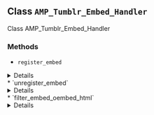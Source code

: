 ## Class `AMP_Tumblr_Embed_Handler`

Class AMP_Tumblr_Embed_Handler

### Methods
* `register_embed`

<details>

```php
public register_embed()
```

Register embed.


</details>
* `unregister_embed`

<details>

```php
public unregister_embed()
```

Unregister embed.


</details>
* `filter_embed_oembed_html`

<details>

```php
public filter_embed_oembed_html( $cache, $url )
```

Filter oEmbed HTML for Tumblr to prepare it for AMP.


</details>
